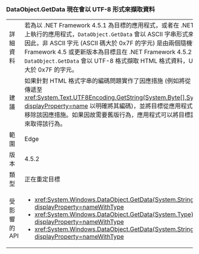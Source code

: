 ### <a name="dataobjectgetdata-now-retrieves-data-as-utf-8"></a>DataObject.GetData 現在會以 UTF-8 形式來擷取資料

|   |   |
|---|---|
|詳細資料|若為以 .NET Framework 4.5.1 為目標的應用程式，或者在 .NET Framework 4.5.1 或舊版上執行的應用程式，<code>DataObject.GetData</code> 會以 ASCII 字串形式來擷取 HTML 格式的資料。 因此，非 ASCII 字元 (ASCII 碼大於 0x7F 的字元) 是由兩個隨機字元呈現。若為以 .NET Framework 4.5 或更新版本為目標且在 .NET Framework 4.5.2 上執行的應用程式，<code>DataObject.GetData</code> 會以 UTF-8 格式擷取 HTML 格式資料，UTF-8 格式可以正確地呈現大於 0x7F 的字元。|
|建議|如果針對 HTML 格式字串的編碼問題實作了因應措施 (例如將從 [剪貼簿] 擷取的 HTML 字串傳遞至 <xref:System.Text.UTF8Encoding.GetString(System.Byte[],System.Int32,System.Int32)?displayProperty=name> 以明確將其編碼)，並將目標從應用程式 4 版重定為 4.5 版，則應該移除該因應措施。如果因故需要舊版行為，應用程式可以將目標設為 .NET Framework 4.0 來取得該行為。|
|範圍|Edge|
|版本|4.5.2|
|類型|正在重定目標|
|受影響的 API|<ul><li><xref:System.Windows.DataObject.GetData(System.String)?displayProperty=nameWithType></li><li><xref:System.Windows.DataObject.GetData(System.Type)?displayProperty=nameWithType></li><li><xref:System.Windows.DataObject.GetData(System.String,System.Boolean)?displayProperty=nameWithType></li></ul>|

